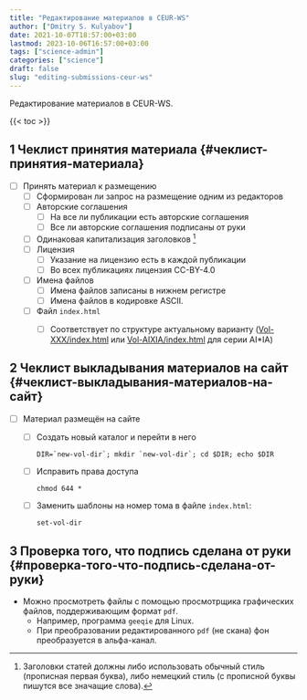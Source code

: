 ```yaml
---
title: "Редактирование материалов в CEUR-WS"
author: ["Dmitry S. Kulyabov"]
date: 2021-10-07T18:57:00+03:00
lastmod: 2023-10-06T16:57:00+03:00
tags: ["science-admin"]
categories: ["science"]
draft: false
slug: "editing-submissions-ceur-ws"
---
```


Редактирование материалов в CEUR-WS.

<!--more-->

{{< toc >}}


## <span class="section-num">1</span> Чеклист принятия материала {#чеклист-принятия-материала}

-   [ ] Принять материал к размещению
    -   [ ] Сформирован ли запрос на размещение одним из редакторов
    -   [ ] Авторские соглашения
        -   [ ] На все ли публикации есть авторские соглашения
        -   [ ] Все ли авторские соглашения подписаны от руки
    -   [ ] Одинаковая капитализация заголовков&nbsp;[^fn:1]
    -   [ ] Лицензия
        -   [ ] Указание на лицензию есть в каждой публикации
        -   [ ] Во всех публикациях лицензия CC-BY-4.0
    -   [ ] Имена файлов
        -   [ ] Имена файлов записаны в нижнем регистре
        -   [ ] Имена файлов в кодировке ASCII.
    -   [ ] Файл `index.html`
        -   [ ] Соответствует по структуре актуальному варианту ([Vol-XXX/index.html](http://ceur-ws.org/Vol-XXX/index.html) или [Vol-AIXIA/index.html](http://ceur-ws.org/Vol-AIXIA/index.html) для серии AI\*IA)


## <span class="section-num">2</span> Чеклист выкладывания материалов на сайт {#чеклист-выкладывания-материалов-на-сайт}

-   [ ] Материал размещён на сайте
    -   [ ] Создать новый каталог и перейти в него
        ```shell
        DIR=`new-vol-dir`; mkdir `new-vol-dir`; cd $DIR; echo $DIR
        ```
    -   [ ] Исправить права доступа
        ```shell
        chmod 644 *
        ```
    -   [ ] Заменить шаблоны на номер тома в файле `index.html`:
        ```shell
        set-vol-dir
        ```


## <span class="section-num">3</span> Проверка того, что подпись сделана от руки {#проверка-того-что-подпись-сделана-от-руки}

-   Можно просмотреть файлы с помощью просмотрщика графических файлов, поддерживающим формат `pdf`.
    -   Например, программа `geeqie` для Linux.
    -   При преобразовании редактированного `pdf` (не скана) фон преобразуется в альфа-канал.

[^fn:1]: Заголовки статей должны либо использовать обычный стиль (прописная первая буква), либо немецкий стиль (с прописной буквы пишутся все значащие слова).